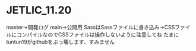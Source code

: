 # JETLIC_11.20
master→開発ログ main→公開用
SassはSassファイルに書き込み→CSSファイルにコンパイルなのでCSSファイルは操作しないように注意してね
たまにtuntun19がgithubをぶっ壊します、すみません